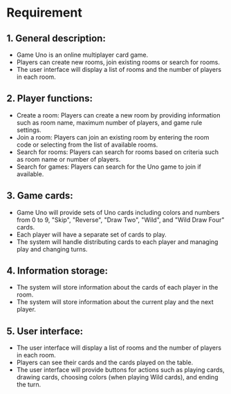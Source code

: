 # Requirement

## 1. General description:

- Game Uno is an online multiplayer card game.
- Players can create new rooms, join existing rooms or search for rooms.
- The user interface will display a list of rooms and the number of players in each room.

## 2. Player functions:

- Create a room: Players can create a new room by providing information such as room name, maximum number of players, and game rule settings.
- Join a room: Players can join an existing room by entering the room code or selecting from the list of available rooms.
- Search for rooms: Players can search for rooms based on criteria such as room name or number of players.
- Search for games: Players can search for the Uno game to join if available.

## 3. Game cards:

- Game Uno will provide sets of Uno cards including colors and numbers from 0 to 9, "Skip", "Reverse", "Draw Two", "Wild", and "Wild Draw Four" cards.
- Each player will have a separate set of cards to play.
- The system will handle distributing cards to each player and managing play and changing turns.

## 4. Information storage:

- The system will store information about the cards of each player in the room.
- The system will store information about the current play and the next player.

## 5. User interface:

- The user interface will display a list of rooms and the number of players in each room.
- Players can see their cards and the cards played on the table.
- The user interface will provide buttons for actions such as playing cards, drawing cards, choosing colors (when playing Wild cards), and ending the turn.
